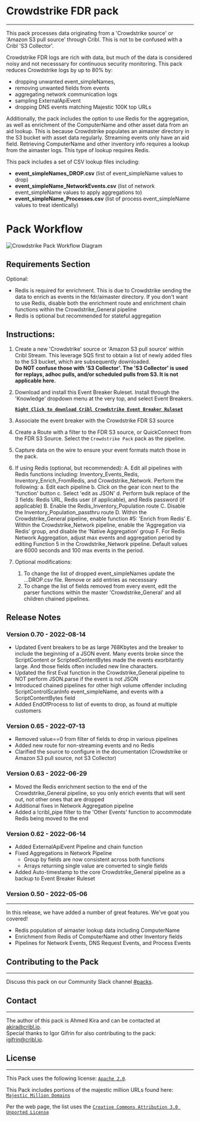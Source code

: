 # Crowdstrike FDR pack
----

This pack processes data originating from a 'Crowdstrike source' or 'Amazon S3 pull source' through Cribl. This is not to be confused with a Cribl 'S3 Collector'.

Crowdstrike FDR logs are rich with data, but much of the data is considered noisy and not necesssary for continuous security monitoring. This pack reduces Crowdstrike logs by up to 80% by:
- dropping unwanted event_simpleNames, 
- removing unwanted fields from events 
- aggregating network communication logs
- sampling ExternalApiEvent
- dropping DNS events matching Majestic 100K top URLs 

Additionally, the pack includes the option to use Redis for the aggregation, as well as enrichment of the ComputerName and other asset data from an aid lookup. This is because Crowdstrike populates an aimaster directory in the S3 bucket with asset data regularly. Streaming events only have an aid field. Retrieving ComputerName and other inventory info requires a lookup from the aimaster logs. This type of lookup requires Redis. 

This pack includes a set of CSV lookup files including:
- **event_simpleNames_DROP.csv** (list of event_simpleName values to drop)
- **event_simpleName_NetworkEvents.csv** (list of network event_simpleName values to apply aggregations to)
- **event_simpleName_Processes.csv** (list of process event_simpleName values to treat identically)

# Pack Workflow
![Crowdstrike Pack Workflow Diagram](https://drive.google.com/uc?id=1G8Z31Txft8GSv854nfe0ZpooJ3i7K8hl)

## Requirements Section

Optional:
- Redis is required for enrichment. This is due to Crowdstrike sending the data to enrich as events in the fdr/aimaster directory. If you don't want to use Redis, disable both the enrichment route and enrichment chain functions within the Crowdstrike_General pipeline
- Redis is optional but recommended for stateful aggregation


## Instructions:
1. Create a new 'Crowdstrike' source or 'Amazon S3 pull source' within Cribl Stream. This leverage SQS first to obtain a list of newly added files to the S3 bucket, which are subsequently downloaded.   
**Do NOT confuse those with 'S3 Collector'.  The 'S3 Collector' is used for replays, adhoc pulls, and/or scheduled pulls from S3. It is not applicable here.**

2. Download and install this Event Breaker Ruleset. Install through the 'Knowledge' dropdown menu at the very top, and select Event Breakers.

   **[`Right Click to download Cribl Crowdstrike Event Breaker Ruleset`](https://drive.google.com/uc?id=1GoVKO8y_9AlbFXalvsNqF6per96hUDQ3)**

3. Associate the event breaker with the Crowdstrike FDR S3 source

4. Create a Route with a filter to the FDR S3 source, or QuickConnect from the FDR S3 Source. Select the `Crowdstrike Pack` pack as the pipeline.

5. Capture data on the wire to ensure your event formats match those in the pack. 

6. If using Redis (optional, but recommended):
    A. Edit all pipelines with Redis functions including: Inventory_Events_Redis, Inventory_Enrich_FromRedis, and Crowdstrike_Network. Perform the following:
        a. Edit each pipeline
        b. Click on the gear icon next to the 'function' button
        c. Select 'edit as JSON'
        d. Perform bulk replace of the 3 fields: Redis URL, Redis user (if applicable), and Redis password (if applicable)
    B. Enable the Redis_Inventory_Population route
    C. Disable the Inventory_Population_passthru route
    D. Within the Crowdstrike_General pipeline, enable function #5: 'Enrich from Redis'
    E. Within the Crowdstrike_Network pipeline, enable the 'Aggregation via Redis' group, and disable the 'Native Aggregation' group
    F. For Redis Network Aggregation, adjust max events and aggregation period by editing Function 5 in the Crowdstrike_Network pipeline. Default values are 6000 seconds and 100 max events in the period.

7. Optional modifications:
    1. To change the list of dropped event_simpleNames update the ...DROP.csv file. Remove or add entries as necesssary
    2. To change the list of fields removed from every event, edit the parser functions within the master 'Crowdstrike_General' and all children chained pipelines.

## Release Notes

### Version 0.70 - 2022-08-14
- Updated Event breakers to be as large 768Kbytes and the breaker to include the beginning of a JSON event. Many events broke since the ScriptContent or ScriptedContentBytes made the events exorbitantly large. And those fields often included new line characters.
- Updated the first Eval function in the Crowdstrike_General pipeline to NOT perform JSON.parse if the event is not JSON
- Introduced chained pipelines for other high volume offender including ScriptControlScanInfo event_simpleName, and events with a ScriptContentBytes field
- Added EndOfProcess to list of events to drop, as found at multiple customers

### Version 0.65 - 2022-07-13
- Removed value==0 from filter of fields to drop in various pipelines
- Added new route for non-streaming events and no Redis
- Clarified the source to configure in the documentation (Crowdstrike or Amazon S3 pull source, not S3 Collector)

### Version 0.63 - 2022-06-29
- Moved the Redis enrichment section to the end of the Crowdstrike_General pipeline, so you only enrich events that will sent out, not other ones that are dropped
- Additional fixes in Network Aggregation pipeline
- Added a !cribl_pipe filter to the 'Other Events' function to accommodate Redis being moved to the end

### Version 0.62 - 2022-06-14
- Added ExternalApiEvent Pipeline and chain function
- Fixed Aggregations in Network Pipeline
    - Group by fields are now consistent across both functions
    - Arrays returning single value are converted to single fields
- Added Auto-timestamp to the core Crowdstrike_General pipeline as a backup to Event Breaker Ruleset

### Version 0.50 - 2022-05-06
---
In this release, we have added a number of great features. We've goat you covered!
- Redis population of aimaster lookup data including ComputerName
- Enrichment from Redis of ComputerName and other Inventory fields
- Pipelines for Network Events, DNS Request Events, and Process Events

## Contributing to the Pack
---
Discuss this pack on our Community Slack channel [#packs](https://cribl-community.slack.com/archives/C021UP7ETM3).

## Contact
---
The author of this pack is Ahmed Kira and can be contacted at <akira@cribl.io>.  
Special thanks to Igor Gifrin for also contributing to the pack: <igifrin@cribl.io>.

## License
---
This Pack uses the following license: [`Apache 2.0`](https://github.com/criblio/appscope/blob/master/LICENSE).

This Pack includes portions of the majestic million URLs found here: [`Majestic Million Domains`](https://majestic.com/reports/majestic-million?majesticMillionType=2&tld=&oq=)

Per the web page, the list uses the [`Creative Commons Attribution 3.0 Unported License`](https://creativecommons.org/licenses/by/3.0/)


